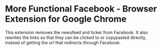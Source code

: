 More Functional Facebook - Browser Extension for Google Chrome
==================

This extension removes the newsfeed and ticker from Facebook. It also rewrites the links so that
they can be clicked to or copypasted directly, instead of getting the url that redirects through Facebook.

